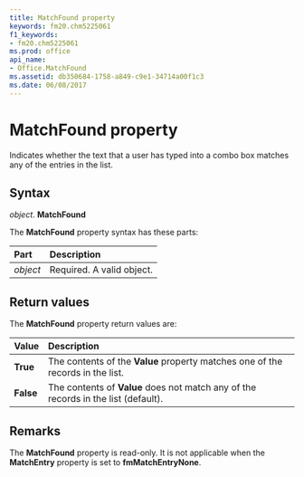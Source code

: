 ```yaml
---
title: MatchFound property
keywords: fm20.chm5225061
f1_keywords:
- fm20.chm5225061
ms.prod: office
api_name:
- Office.MatchFound
ms.assetid: db350684-1758-a849-c9e1-34714a00f1c3
ms.date: 06/08/2017
---
```



# MatchFound property

Indicates whether the text that a user has typed into a combo box matches any of the entries in the list.

## Syntax

_object_. **MatchFound**

The **MatchFound** property syntax has these parts:

|Part|Description|
|:-----|:-----|
| _object_|Required. A valid object.|

## Return values

The **MatchFound** property return values are:

|**Value**|**Description**|
|:-----|:-----|
|**True**|The contents of the **Value** property matches one of the records in the list.|
|**False**|The contents of **Value** does not match any of the records in the list (default).|

## Remarks

The **MatchFound** property is read-only. It is not applicable when the **MatchEntry** property is set to **fmMatchEntryNone**.

